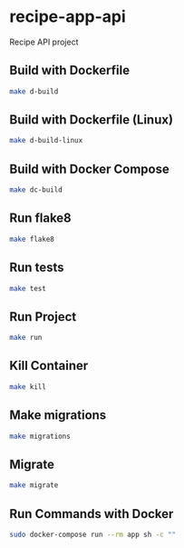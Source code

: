 # recipe-app-api
Recipe API project

## Build with Dockerfile
```bash
make d-build
```

## Build with Dockerfile (Linux)
```bash
make d-build-linux
```

## Build with Docker Compose
```bash
make dc-build
```

## Run flake8
```bash
make flake8
```

## Run tests
```bash
make test
```

## Run Project
```bash
make run
```

## Kill Container
```bash
make kill 
```

## Make migrations
```bash
make migrations 
```

## Migrate
```bash
make migrate 
```

## Run Commands with Docker
```bash
sudo docker-compose run --rm app sh -c ""
```
